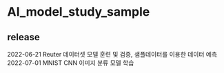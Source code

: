 # AI_model_study_sample

## release
2022-06-21 Reuter 데이터셋 모델 훈련 및 검증, 샘플데이터를 이용한 데이터 예측
2022-07-01 MNIST CNN 이미지 분류 모델 학습
